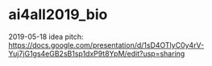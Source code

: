 # ai4all2019_bio

2019-05-18 idea pitch: https://docs.google.com/presentation/d/1sD4OTlyC0y4rV-Yuj7jG1gs4eGB2sB1sp1dxP9t8YpM/edit?usp=sharing
